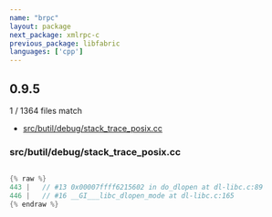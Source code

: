 ```yaml
---
name: "brpc"
layout: package
next_package: xmlrpc-c
previous_package: libfabric
languages: ['cpp']
---
```

## 0.9.5
1 / 1364 files match

 - [src/butil/debug/stack_trace_posix.cc](#srcbutildebugstack_trace_posixcc)

### src/butil/debug/stack_trace_posix.cc

```cpp

{% raw %}
443 |   // #13 0x00007ffff6215602 in do_dlopen at dl-libc.c:89
446 |   // #16 __GI___libc_dlopen_mode at dl-libc.c:165
{% endraw %}

```